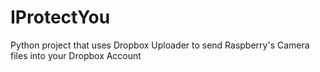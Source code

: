 IProtectYou
===========

Python project that uses Dropbox Uploader to send Raspberry's Camera files into your Dropbox Account
